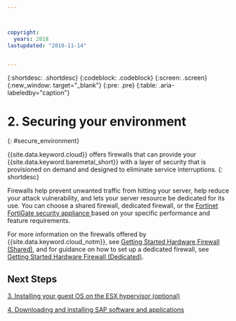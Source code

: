 ```yaml
---



copyright:
  years: 2018
lastupdated: "2018-11-14"


---
```


{:shortdesc: .shortdesc}
{:codeblock: .codeblock}
{:screen: .screen}
{:new_window: target="_blank"}
{:pre: .pre}
{:table: .aria-labeledby="caption"}

# 2. Securing your environment
{: #secure_environment}

{{site.data.keyword.cloud}} offers firewalls that can provide your {{site.data.keyword.baremetal_short}} with a layer of security that is provisioned on demand and designed to eliminate service interruptions.
{: shortdesc}

Firewalls help prevent unwanted traffic from hitting your server, help reduce your attack vulnerability, and lets your server resource be dedicated for its use. You can choose a shared firewall, dedicated firewall, or the [Fortinet FortiGate security appliance ](/docs/infrastructure/fortigate-10g/getting-started.html#getting-started-with-fortigate-security-appliance-10gbs) based on your specific performance and feature requirements.

For more information on the firewalls offered by {{site.data.keyword.cloud_notm}}, see [Getting Started Hardware Firewall (Shared)](/docs/infrastructure/hardware-firewall-shared/getting-started.html#getting-started), and for guidance on how to set up a dedicated firewall, see [Getting Started Hardware Firewall (Dedicated)](/docs/infrastructure/hardware-firewall-dedicated/getting-started.html#getting-started).

## Next Steps

  [3. Installing your guest OS on the ESX hypervisor (optional)](/docs/infrastructure/sap-netweaver/sap-installing-guest-operating-system-VMware-deployments.html)

  [4. Downloading and installing SAP software and applications](/docs/infrastructure/sap-netweaver/sap-installing-SAP-landscape.html)
